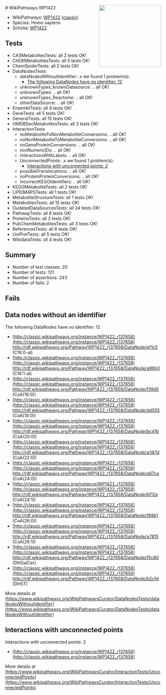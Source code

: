 <img style="float: right; width: 200px" src="https://upload.wikimedia.org/wikipedia/commons/thumb/8/83/Wplogo_with_text_500.png/640px-Wplogo_with_text_500.png" />
# WikiPathways WP1422

* WikiPathways: [WP1422](https://wikipathways.org/pathways/WP1422) ([classic](https://classic.wikipathways.org/instance/WP1422))
* Species: Homo sapiens
* Scholia: [WP1422](https://scholia.toolforge.org/wikipathways/WP1422)
## Tests
* CASMetabolitesTests: all 2 tests OK!
* ChEBIMetabolitesTests: all 5 tests OK!
* ChemSpiderTests: all 2 tests OK!
* DataNodesTests
    * dataNodesWithoutIdentifier: .x we found 1 problem(s):
        * [The following DataNodes have no identifier: 12](#8792c492)
    * unknownTypes_knownDatasource: .. all OK!
    * unknownTypes: .. all OK!
    * unknownTypes_Reactome: .. all OK!
    * otherDataSource: .. all OK!
* EnsemblTests: all 4 tests OK!
* GeneTests: all 5 tests OK!
* GeneralTests: all 15 tests OK!
* HMDBSecMetabolitesTests: all 3 tests OK!
* InteractionTests
    * noMetaboliteToNonMetaboliteConversions: .. all OK!
    * noNonMetaboliteToMetaboliteConversions: .. all OK!
    * noGeneProteinConversions: .. all OK!
    * nonNumericIDs: .. all OK!
    * interactionsWithLabels: .. all OK!
    * UnconnectedPoints: .x we found 1 problem(s):
        * [Interactions with unconnected points: 2](#35a61ada)
    * possibleTranslocations: .. all OK!
    * noProteinProteinConversions: .. all OK!
    * incorrectKEGGIdentifiers: .. all OK!
* KEGGMetaboliteTests: all 2 tests OK!
* LIPIDMAPSTests: all 1 tests OK!
* MetaboliteStructureTests: all 1 tests OK!
* MetabolitesTests: all 15 tests OK!
* OudatedDataSourcesTests: all 24 tests OK!
* PathwayTests: all 8 tests OK!
* ProteinsTests: all 2 tests OK!
* PubChemMetabolitesTests: all 3 tests OK!
* ReferencesTests: all 6 tests OK!
* UniProtTests: all 5 tests OK!
* WikidataTests: all 4 tests OK!


## Summary

* Number of test classes: 20
* Number of tests: 121
* Number of assertions: 243
* Number of fails: 2

## Fails

<a name="8792c492" />

## Data nodes without an identifier

The following DataNodes have no identifier: 12

* [http://classic.wikipathways.org/instance/WP1422_r137658](http://classic.wikipathways.org/instance/WP1422_r137658) http://rdf.wikipathways.org/Pathway/WP1422_r137658/DataNode/ef1c5 (C16:0-al)
* [http://classic.wikipathways.org/instance/WP1422_r137658](http://classic.wikipathways.org/instance/WP1422_r137658) http://rdf.wikipathways.org/Pathway/WP1422_r137658/DataNode/a99b3 (C16:1-al)
* [http://classic.wikipathways.org/instance/WP1422_r137658](http://classic.wikipathways.org/instance/WP1422_r137658) http://rdf.wikipathways.org/Pathway/WP1422_r137658/DataNode/f39d5 (CoA(16:0))
* [http://classic.wikipathways.org/instance/WP1422_r137658](http://classic.wikipathways.org/instance/WP1422_r137658) http://rdf.wikipathways.org/Pathway/WP1422_r137658/DataNode/dd555 (CoA(18:0))
* [http://classic.wikipathways.org/instance/WP1422_r137658](http://classic.wikipathways.org/instance/WP1422_r137658) http://rdf.wikipathways.org/Pathway/WP1422_r137658/DataNode/bc41b (CoA(20:0))
* [http://classic.wikipathways.org/instance/WP1422_r137658](http://classic.wikipathways.org/instance/WP1422_r137658) http://rdf.wikipathways.org/Pathway/WP1422_r137658/DataNode/a387d (CoA(22:0))
* [http://classic.wikipathways.org/instance/WP1422_r137658](http://classic.wikipathways.org/instance/WP1422_r137658) http://rdf.wikipathways.org/Pathway/WP1422_r137658/DataNode/a67ca (CoA(24:0))
* [http://classic.wikipathways.org/instance/WP1422_r137658](http://classic.wikipathways.org/instance/WP1422_r137658) http://rdf.wikipathways.org/Pathway/WP1422_r137658/DataNode/bf12a (CoA(24:1))
* [http://classic.wikipathways.org/instance/WP1422_r137658](http://classic.wikipathways.org/instance/WP1422_r137658) http://rdf.wikipathways.org/Pathway/WP1422_r137658/DataNode/f89b1 (CoA(26:0))
* [http://classic.wikipathways.org/instance/WP1422_r137658](http://classic.wikipathways.org/instance/WP1422_r137658) http://rdf.wikipathways.org/Pathway/WP1422_r137658/DataNode/a7815 (CoA(26:1))
* [http://classic.wikipathways.org/instance/WP1422_r137658](http://classic.wikipathways.org/instance/WP1422_r137658) http://rdf.wikipathways.org/Pathway/WP1422_r137658/DataNode/f5c80 (DHGalCer)
* [http://classic.wikipathways.org/instance/WP1422_r137658](http://classic.wikipathways.org/instance/WP1422_r137658) http://rdf.wikipathways.org/Pathway/WP1422_r137658/DataNode/b2cfd (DHST)


More details at [https://www.wikipathways.org/WikiPathwaysCurator/DataNodesTests/dataNodesWithoutIdentifier](https://www.wikipathways.org/WikiPathwaysCurator/DataNodesTests/dataNodesWithoutIdentifier)

<a name="35a61ada" />

## Interactions with unconnected points

Interactions with unconnected points: 2

* [http://classic.wikipathways.org/instance/WP1422_r137658](http://classic.wikipathways.org/instance/WP1422_r137658)


More details at [https://www.wikipathways.org/WikiPathwaysCurator/InteractionTests/UnconnectedPoints](https://www.wikipathways.org/WikiPathwaysCurator/InteractionTests/UnconnectedPoints)

